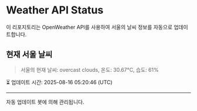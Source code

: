 
# Weather API Status

이 리포지토리는 OpenWeather API를 사용하여 서울의 날씨 정보를 자동으로 업데이트합니다.

## 현재 서울 날씨
> 서울의 현재 날씨: overcast clouds, 온도: 30.67°C, 습도: 61%

⏳ 업데이트 시간: 2025-08-16 05:20:46 (UTC)

---
자동 업데이트 봇에 의해 관리됩니다.
